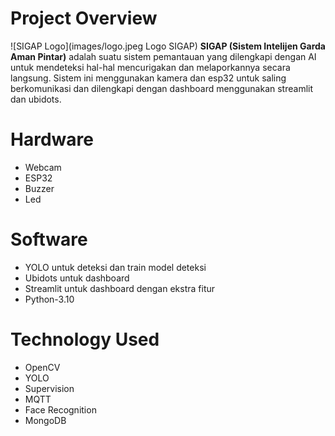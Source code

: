 # Project Overview
![SIGAP Logo](images/logo.jpeg Logo SIGAP)
**SIGAP (Sistem Intelijen Garda Aman Pintar)** adalah suatu sistem pemantauan yang dilengkapi dengan AI untuk mendeteksi hal-hal mencurigakan dan melaporkannya secara langsung. Sistem ini menggunakan kamera dan esp32 untuk saling berkomunikasi dan dilengkapi dengan dashboard menggunakan streamlit dan ubidots.

# Hardware
- Webcam
- ESP32
- Buzzer
- Led

# Software
- YOLO untuk deteksi dan train model deteksi
- Ubidots untuk dashboard
- Streamlit untuk dashboard dengan ekstra fitur
- Python-3.10

# Technology Used
- OpenCV
- YOLO
- Supervision
- MQTT
- Face Recognition
- MongoDB
